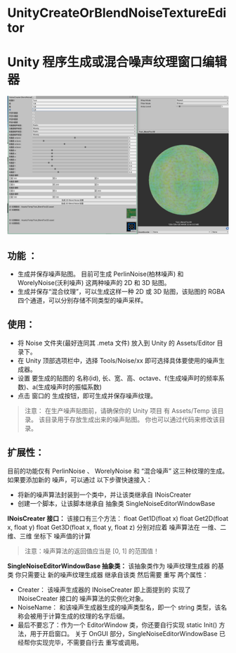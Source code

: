 # UnityCreateOrBlendNoiseTextureEditor
# Unity 程序生成或混合噪声纹理窗口编辑器
![Alet text](https://github.com/WhitePetal/UnityCreateOrBlendNoiseTextureEditor/blob/master/1.png)
## 功能 ：
* 生成并保存噪声贴图。 目前可生成 PerlinNoise(柏林噪声) 和 WorelyNoise(沃利噪声) 这两种噪声的 2D 和 3D 贴图。
* 生成并保存“混合纹理”，可以生成这样一种 2D 或 3D 贴图，该贴图的 RGBA 四个通道，可以分别存储不同类型的噪声采样。

## 使用：

* 将 Noise 文件夹(最好连同其 .meta 文件) 放入到 Unity 的 Assets/Editor 目录下。
* 在 Unity 顶部选项栏中，选择 Tools/Noise/xx 即可选择具体要使用的噪声生成器。
* 设置 要生成的贴图的 名称(id), 长、宽、高、octave、f(生成噪声时的频率系数)、a(生成噪声时的振幅系数)
* 点击 窗口的 生成按钮，即可生成并保存噪声纹理。
>注意：
>在生产噪声贴图前，请确保你的 Unity 项目 有 Assets/Temp 该目录。 该目录用于存放生成出来的噪声贴图。 你也可以通过代码来修改该目录。

## 扩展性：
目前的功能仅有 PerlinNoise 、 WorelyNoise 和 “混合噪声” 这三种纹理的生成。
如果要添加新的 噪声，可以通过 以下步骤快速接入：

* 将新的噪声算法封装到一个类中，并让该类继承自 INoisCreater
* 创建一个脚本，让该脚本继承自 抽象类 SingleNoiseEditorWindowBase 

**INoisCreater 接口：**
 该接口有三个方法：
 float Get1D(float x)
 float Get2D(float x, float y)
 float Get3D(float x, float y, float z)
 分别对应着 噪声算法在 一维、二维、三维 坐标下 噪声值的计算
 >注意：噪声算法的返回值应当是 [0, 1] 的范围值！
 
**SingleNoiseEditorWindowBase 抽象类：**
 该抽象类作为 噪声纹理生成器 的基类
 你只需要让 新的噪声纹理生成器 继承自该类
 然后需要 重写 两个属性：
 * Creater： 该噪声生成器的 INoiseCreater 即上面提到的 实现了 INoiseCreater 接口的 噪声算法的实例化对象。
 * NoiseName： 和该噪声生成器生成的噪声类型名，即一个 string 类型，该名称会被用于计算生成的纹理的名字后缀。
 * 最后不要忘了：作为一个 EditorWindow 类，你还要自行实现 static Init() 方法，用于开启窗口。
 关于 OnGUI 部分，SingleNoiseEditorWindowBase 已经帮你实现完毕，不需要自行去 重写或调用。
